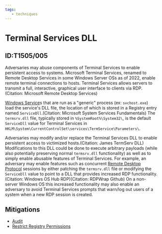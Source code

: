 ```yaml
---
tags:
   - techniques
---
```

# Terminal Services DLL
## ID:T1505/005
Adversaries may abuse components of Terminal Services to enable persistent access to systems. Microsoft Terminal Services, renamed to Remote Desktop Services in some Windows Server OSs as of 2022, enable remote terminal connections to hosts. Terminal Services allows servers to transmit a full, interactive, graphical user interface to clients via RDP.(Citation: Microsoft Remote Desktop Services)

[Windows Service](/mitre/techniques/T1543/003)s that are run as a "generic" process (ex: <code>svchost.exe</code>) load the service's DLL file, the location of which is stored in a Registry entry named <code>ServiceDll</code>.(Citation: Microsoft System Services Fundamentals) The <code>termsrv.dll</code> file, typically stored in `%SystemRoot%\System32\`, is the default <code>ServiceDll</code> value for Terminal Services in `HKLM\System\CurrentControlSet\services\TermService\Parameters\`.

Adversaries may modify and/or replace the Terminal Services DLL to enable persistent access to victimized hosts.(Citation: James TermServ DLL) Modifications to this DLL could be done to execute arbitrary payloads (while also potentially preserving normal <code>termsrv.dll</code> functionality) as well as to simply enable abusable features of Terminal Services. For example, an adversary may enable features such as concurrent [Remote Desktop Protocol](/mitre/techniques/T1021/001) sessions by either patching the <code>termsrv.dll</code> file or modifying the <code>ServiceDll</code> value to point to a DLL that provides increased RDP functionality.(Citation: Windows OS Hub RDP)(Citation: RDPWrap Github) On a non-server Windows OS this increased functionality may also enable an adversary to avoid Terminal Services prompts that warn/log out users of a system when a new RDP session is created.
## Mitigations
* [Audit](mitigations/M1047)
* [Restrict Registry Permissions](mitigations/M1024)
